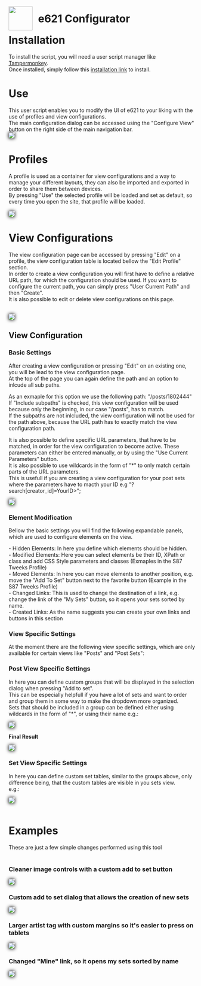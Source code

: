 <div>
    <image src="./icons/e621Configurator.png" style="float: left; width: 64px; height: 64px">
    <h1 style="position: relative; left: 15px; top: 16px; margin-bottom: 30px">e621 Configurator</h1>
</div>

# Installation
To install the script, you will need a user script manager like [Tampermonkey](https://www.tampermonkey.net/).<br>
Once installed, simply follow this [installation link](https://github.com/S87GMIL/e621Configurator/raw/main/e621Configurator.user.js) to install. 

# Use

This user script enables you to modify the UI of e621 to your liking with the use of profiles and view configurations.<br>
The main configuration dialog can be accessed using the "Configure View" button on the right side of the main navigation bar.<br>
<image src="./images/configureViewButton.png" style="box-shadow: 0px 0px 10px black;"><br> 

# Profiles
A profile is used as a container for view configurations and a way to manage your different layouts, they can also be imported and exported in order to share them between devices.<br>
By pressing "Use" the selected profile will be loaded and set as default, so every time you open the site, that profile will be loaded.<br><br>
<image src="./images/profileSelection.png" style="box-shadow: 0px 0px 10px black;">

# View Configurations
The view configuration page can be accessed by pressing "Edit" on a profile, the view configuration table is located bellow the "Edit Profile" section.<br>
In order to create a view configuration you will first have to define a relative URL path, for which the configuration should be used. If you want to configure the current path, you can simply press "User Current Path" and then "Create".<br>
It is also possible to edit or delete view configurations on this page.<br><br> 

<image src="./images/viewConfigurationOverview.png" style="box-shadow: 0px 0px 10px black;">

## View Configuration
### Basic Settings 
<p>
After creating a view configuration or pressing "Edit" on an existing one, you will be lead to the view configuration page.<br>
At the top of the page you can again define the path and an option to inlcude all sub paths.
</p>
<p>
As an exmaple for this option we use the following path: "/posts/1802444" 
<br>If "Include subpaths" is checked, this view configuration will be used because only the beginning, in our case "/posts", has to match. 
<br>If the subpaths are not inlcluded, the view configuration will not be used for the path above, because the URL path has to exactly match the view configuration path.
</p>

<p>
It is also possible to define specific URL parameters, that have to be matched, in order for the view configuration to become active.
These parameters can either be entered manually, or by using the "Use Current Parameters" button.
<br>It is also possible to use wildcards in the form of "*" to only match certain parts of the URL parameters.<br>
This is usefull if you are creating a view configuration for your post sets where the parameters have to macth your ID e.g "?search[creator_id]=YourID>";
</p>

<image src="./images/viewConfigurationPage.png" style="box-shadow: 0px 0px 10px black;"><br>

### Element Modification

<p>
Bellow the basic settings you will find the following expandable panels, which are used to configure elements on the view.
</p>
- Hidden Elements: In here you define which elements should be hidden.<br>
- Modified Elements: Here you can select elements be their ID, XPath or class and add CSS Style parameters and classes (Exmaples in the S87 Tweeks Profile)<br>
- Moved Elements: In here you can move elements to another position, e.g. move the "Add To Set" button next to the favorite button (Example in the S87 Tweeks Profile)<br>
- Changed Links: This is used to change the destination of a link, e.g. change the link of the "My Sets" button, so it opens your sets sorted by name.<br>
- Created Links: As the name suggests you can create your own links and buttons in this section

### View Specific Settings
<p>
At the moment there are the following view specific settings, which are only available for certain views like "Posts" and "Post Sets":
</p>

### Post View Specific Settings
<p>
In here you can define custom groups that will be displayed in the selection dialog when pressing "Add to set". <br>
This can be especially helpfull if you have a lot of sets and want to order and group them in some way to make the dropdown more organized.<br>
Sets that should be included in a group can be defined either using wildcards in the form of "*", or using their name e.g.:<br>
</p>

<image src="./images/customSetGroupTable.png" style="box-shadow: 0px 0px 10px black;">

**Final Result**

<image src="./images/addToSetSelectionGroups.png" style="box-shadow: 0px 0px 10px black;">

### Set View Specific Settings
<p>
In here you can define custom set tables, similar to the groups above, only difference being, that the custom tables are visible in you sets view.<br>
e.g.:
</p>

<image src="./images/customSetTables.png" style="box-shadow: 0px 0px 10px black;"><br>
<br>

# Examples
These are just a few simple changes performed using this tool<br><br>

### Cleaner image controls with a custom add to set button
<image src="./images/customizedImageControls.png" style="box-shadow: 0px 0px 10px black;"><br> 

### Custom add to set dialog that allows the creation of new sets
<image src="./images/CustomAddToSetPopup.png" style="box-shadow: 0px 0px 10px black;"><br>

### Larger artist tag with custom margins so it's easier to press on tablets
<image src="./images/largerArtistTag.png" style="box-shadow: 0px 0px 10px black;"><br>

### Changed "Mine" link, so it opens my sets sorted by name
<image src="./images/CustomMySetsLink.png" style="box-shadow: 0px 0px 10px black;"><br>
